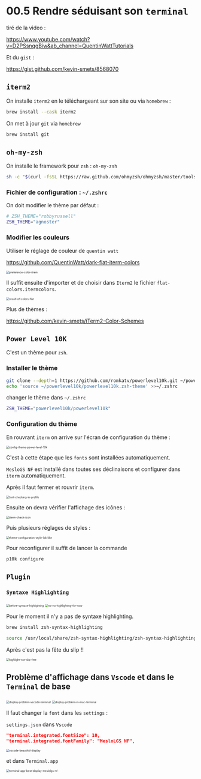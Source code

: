 # 00.5 Rendre séduisant son `terminal`

tiré de la video :

https://www.youtube.com/watch?v=D2PSsnqgBiw&ab_channel=QuentinWattTutorials

Et du `gist` :

https://gist.github.com/kevin-smets/8568070

## `iterm2`

On installe `iterm2` en le téléchargeant sur son site ou via `homebrew` :

```bash
brew install --cask iterm2
```

On met à jour `git` via `homebrew`

```bash
brew install git
```



## `oh-my-zsh`

On installe le framework pour `zsh` : `oh-my-zsh`

```bash
sh -c "$(curl -fsSL https://raw.github.com/ohmyzsh/ohmyzsh/master/tools/install.sh)"
```



### Fichier de configuration : `~/.zshrc`

On doit modifier le thème par défaut :

```bash
# ZSH_THEME="robbyrussell"
ZSH_THEME="agnoster"
```



### Modifier les couleurs

Utiliser le réglage de couleur de `quentin watt`

https://github.com/QuentinWatt/dark-flat-iterm-colors

<img src="assets/preference-color-itrem.png" alt="preference-color-itrem" style="zoom:50%;" />

Il suffit ensuite d'importer et de choisir dans `Iterm2` le fichier `flat-colors.itermcolors`.

<img src="assets/result-of-colors-flat.png" alt="result-of-colors-flat" style="zoom:50%;" />

Plus de thèmes :

https://github.com/kevin-smets/iTerm2-Color-Schemes



## `Power Level 10K`

C'est un thème pour `zsh`.

### Installer le thème

```bash
git clone --depth=1 https://github.com/romkatv/powerlevel10k.git ~/powerlevel10k
echo 'source ~/powerlevel10k/powerlevel10k.zsh-theme' >>~/.zshrc
```

changer le thème dans `~/.zshrc`

```bash
ZSH_THEME="powerlevel10k/powerlevel10k"
```



### Configuration du thème

En rouvrant `iterm` on arrive sur l'écran de configuration du thème :

<img src="assets/config-theme-power-level-10k.png" alt="config-theme-power-level-10k" style="zoom:50%;" />

C'est à cette étape que les `fonts` sont installées automatiquement.

`MesloGS NF` est installé dans toutes ses déclinaisons et configurer dans `iterm` automatiquement.

Après il faut fermer et rouvrir `iterm`.

<img src="assets/font-checking-in-profile.png" alt="font-checking-in-profile" style="zoom:50%;" />

Ensuite on devra vérifier l'affichage des icônes :

<img src="assets/iterm-check-icon.png" alt="iterm-check-icon" style="zoom:50%;" />

Puis plusieurs réglages de styles :

<img src="assets/theme-configuration-style-lok-like.png" alt="theme-configuration-style-lok-like" style="zoom:50%;" />

Pour reconfigurer il suffit de lancer la commande

```bash
p10k configure
```



## `Plugin`

### `Syntaxe Highlighting`

<img src="assets/before-syntaxe-highlighting.png" alt="before-syntaxe-highlighting" style="zoom:50%;" />

<img src="assets/no-no-highlighting-for-now.png" alt="no-no-highlighting-for-now" style="zoom:50%;" />

Pour le moment il n'y a pas de syntaxe highlighting.

```bash
brew install zsh-syntax-highlighting

source /usr/local/share/zsh-syntax-highlighting/zsh-syntax-highlighting.zsh
```

Après c'est pas la fête du slip !!

<img src="assets/highlight-not-slip-fete.png" alt="highlight-not-slip-fete" style="zoom:50%;" />



## Problème d'affichage dans `Vscode` et dans le `Terminal` de base

<img src="assets/display-problem-vscode-terminal.png" alt="display-problem-vscode-terminal" style="zoom:50%;" />

<img src="assets/display-problem-in-mac-terminal.png" alt="display-problem-in-mac-terminal" style="zoom:50%;" />

Il faut changer la `font` dans les `settings` :

`settings.json` dans `Vscode`

```json
"terminal.integrated.fontSize": 10,
"terminal.integrated.fontFamily": "MesloLGS NF",
```

<img src="assets/vscode-beautiful-display.png" alt="vscode-beautiful-display" style="zoom:50%;" />

et dans `Terminal.app`

<img src="assets/terminal-app-best-display-meslolgs-nf.png" alt="terminal-app-best-display-meslolgs-nf" style="zoom:50%;" />
